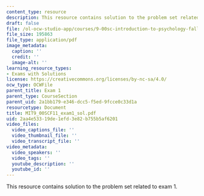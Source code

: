 ```yaml
---
content_type: resource
description: This resource contains solution to the problem set related to exam 1.
draft: false
file: /ol-ocw-studio-app/courses/9-00sc-introduction-to-psychology-fall-2011/2aa4e53319de1efd3e82b755b5af6201_MIT9_00SCF11_exam1_sol.pdf
file_size: 195863
file_type: application/pdf
image_metadata:
  caption: ''
  credit: ''
  image-alt: ''
learning_resource_types:
- Exams with Solutions
license: https://creativecommons.org/licenses/by-nc-sa/4.0/
ocw_type: OCWFile
parent_title: Exam 1
parent_type: CourseSection
parent_uid: 2a1bb179-e346-dcc5-f5ed-9fcce0c33d1a
resourcetype: Document
title: MIT9_00SCF11_exam1_sol.pdf
uid: 2aa4e533-19de-1efd-3e82-b755b5af6201
video_files:
  video_captions_file: ''
  video_thumbnail_file: ''
  video_transcript_file: ''
video_metadata:
  video_speakers: ''
  video_tags: ''
  youtube_description: ''
  youtube_id: ''
---
```

This resource contains solution to the problem set related to exam 1.